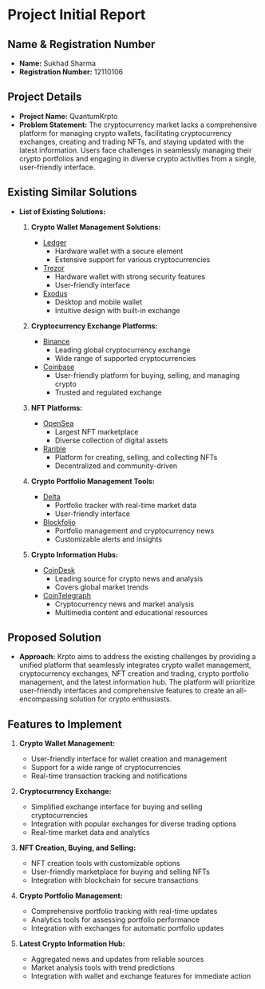 # Project Initial Report

## Name & Registration Number

- **Name:** Sukhad Sharma
- **Registration Number:** 12110106

## Project Details

- **Project Name:** QuantumKrpto
- **Problem Statement:**
  The cryptocurrency market lacks a comprehensive platform for managing crypto wallets, facilitating cryptocurrency exchanges, creating and trading NFTs, and staying updated with the latest information. Users face challenges in seamlessly managing their crypto portfolios and engaging in diverse crypto activities from a single, user-friendly interface.

## Existing Similar Solutions

- **List of Existing Solutions:**

  1. **Crypto Wallet Management Solutions:**

     - [Ledger](https://www.ledger.com/)
       - Hardware wallet with a secure element
       - Extensive support for various cryptocurrencies
     - [Trezor](https://trezor.io/)
       - Hardware wallet with strong security features
       - User-friendly interface
     - [Exodus](https://www.exodus.com/)
       - Desktop and mobile wallet
       - Intuitive design with built-in exchange

  2. **Cryptocurrency Exchange Platforms:**

     - [Binance](https://www.binance.com/)
       - Leading global cryptocurrency exchange
       - Wide range of supported cryptocurrencies
     - [Coinbase](https://www.coinbase.com/)
       - User-friendly platform for buying, selling, and managing crypto
       - Trusted and regulated exchange

  3. **NFT Platforms:**

     - [OpenSea](https://opensea.io/)
       - Largest NFT marketplace
       - Diverse collection of digital assets
     - [Rarible](https://rarible.com/)
       - Platform for creating, selling, and collecting NFTs
       - Decentralized and community-driven

  4. **Crypto Portfolio Management Tools:**

     - [Delta](https://delta.app/)
       - Portfolio tracker with real-time market data
       - User-friendly interface
     - [Blockfolio](https://blockfolio.com/)
       - Portfolio management and cryptocurrency news
       - Customizable alerts and insights

  5. **Crypto Information Hubs:**
     - [CoinDesk](https://www.coindesk.com/)
       - Leading source for crypto news and analysis
       - Covers global market trends
     - [CoinTelegraph](https://cointelegraph.com/)
       - Cryptocurrency news and market analysis
       - Multimedia content and educational resources

## Proposed Solution

- **Approach:**
  Krpto aims to address the existing challenges by providing a unified platform that seamlessly integrates crypto wallet management, cryptocurrency exchanges, NFT creation and trading, crypto portfolio management, and the latest information hub. The platform will prioritize user-friendly interfaces and comprehensive features to create an all-encompassing solution for crypto enthusiasts.

## Features to Implement

1. **Crypto Wallet Management:**

   - User-friendly interface for wallet creation and management
   - Support for a wide range of cryptocurrencies
   - Real-time transaction tracking and notifications

2. **Cryptocurrency Exchange:**

   - Simplified exchange interface for buying and selling cryptocurrencies
   - Integration with popular exchanges for diverse trading options
   - Real-time market data and analytics

3. **NFT Creation, Buying, and Selling:**

   - NFT creation tools with customizable options
   - User-friendly marketplace for buying and selling NFTs
   - Integration with blockchain for secure transactions

4. **Crypto Portfolio Management:**

   - Comprehensive portfolio tracking with real-time updates
   - Analytics tools for assessing portfolio performance
   - Integration with exchanges for automatic portfolio updates

5. **Latest Crypto Information Hub:**
   - Aggregated news and updates from reliable sources
   - Market analysis tools with trend predictions
   - Integration with wallet and exchange features for immediate action
